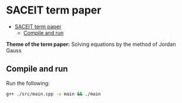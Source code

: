 # SACEIT term paper

- [SACEIT term paper](#saceit-term-paper)
  - [Compile and run](#compile-and-run)

**Theme of the term paper:** Solving equations by the method of Jordan Gauss

## Compile and run

Run the following:

```sh
g++ ./src/main.cpp -o main && ./main
```
